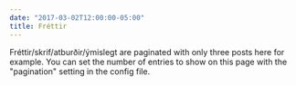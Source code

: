 ```yaml
---
date: "2017-03-02T12:00:00-05:00"
title: Fréttir
---
```

Fréttir/skrif/atburðir/ýmislegt are paginated with only three posts here for example. You can set the number of entries to show on this page with the "pagination" setting in the config file.

